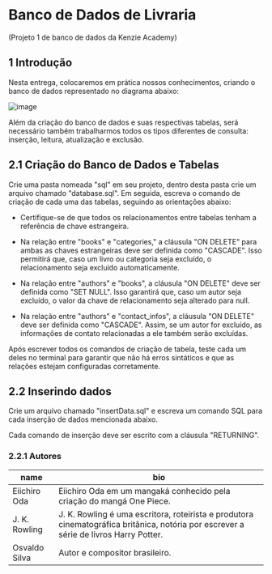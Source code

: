 # Banco de Dados de Livraria
(Projeto 1 de banco de dados da Kenzie Academy)

## 1 Introdução

Nesta entrega, colocaremos em prática nossos conhecimentos, criando o banco de dados representado no diagrama abaixo:

![image](https://github.com/user-attachments/assets/61e6be36-3201-435a-9e59-bf9cc8e8c40b)

Além da criação do banco de dados e suas respectivas tabelas, será necessário também trabalharmos todos os tipos diferentes de consulta: inserção, leitura, atualização e exclusão.

## 2.1 Criação do Banco de Dados e Tabelas
Crie uma pasta nomeada "sql" em seu projeto, dentro desta pasta crie um arquivo chamado "database.sql". Em seguida, escreva o comando de criação de cada uma das tabelas, seguindo as orientações abaixo:

- Certifique-se de que todos os relacionamentos entre tabelas tenham a referência de chave estrangeira.

- Na relação entre "books" e "categories," a cláusula "ON DELETE" para ambas as chaves estrangeiras deve ser definida como "CASCADE". Isso permitirá que, caso um livro ou categoria seja excluído, o relacionamento seja excluído automaticamente.
  
- Na relação entre "authors" e "books", a cláusula "ON DELETE" deve ser definida como "SET NULL". Isso garantirá que, caso um autor seja excluído, o valor da chave de relacionamento seja alterado para null.

- Na relação entre "authors" e "contact_infos", a cláusula "ON DELETE" deve ser definida como "CASCADE". Assim, se um autor for excluído, as informações de contato relacionadas a ele também serão excluídas.
  
Após escrever todos os comandos de criação de tabela, teste cada um deles no terminal para garantir que não há erros sintáticos e que as relações estejam configuradas corretamente.

## 2.2 Inserindo dados

Crie um arquivo chamado "insertData.sql" e escreva um comando SQL para cada inserção de dados mencionada abaixo.

Cada comando de inserção deve ser escrito com a cláusula "RETURNING".
### 2.2.1 Autores

| name  | bio    |
|------|---------|
| Eiichiro Oda | Eiichiro Oda em um mangaká conhecido pela criação do mangá One Piece.|
| J. K. Rowling | J. K. Rowling é uma escritora, roteirista e produtora cinematográfica britânica, notória por escrever a série de livros Harry Potter.  |
| Osvaldo Silva | Autor e compositor brasileiro. |
